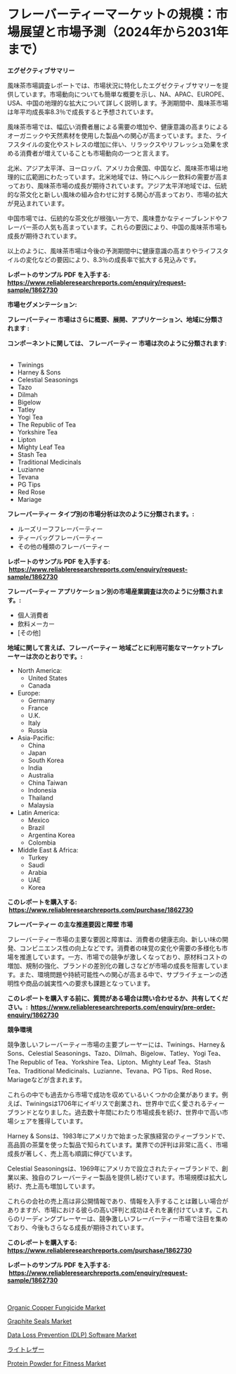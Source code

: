 <p><h1>フレーバーティーマーケットの規模：市場展望と市場予測（2024年から2031年まで）</h1></p><p><strong>エグゼクティブサマリー</strong></p>
<p><p>風味茶市場調査レポートでは、市場状況に特化したエグゼクティブサマリーを提供しています。市場動向についても簡単な概要を示し、NA、APAC、EUROPE、USA、中国の地理的な拡大について詳しく説明します。予測期間中、風味茶市場は年平均成長率8.3％で成長すると予想されています。</p><p>風味茶市場では、幅広い消費者層による需要の増加や、健康意識の高まりによるオーガニックや天然素材を使用した製品への関心が高まっています。また、ライフスタイルの変化やストレスの増加に伴い、リラックスやリフレッシュ効果を求める消費者が増えていることも市場動向の一つと言えます。</p><p>北米、アジア太平洋、ヨーロッパ、アメリカ合衆国、中国など、風味茶市場は地理的に広範囲にわたっています。北米地域では、特にヘルシー飲料の需要が高まっており、風味茶市場の成長が期待されています。アジア太平洋地域では、伝統的な茶文化と新しい風味の組み合わせに対する関心が高まっており、市場の拡大が見込まれています。</p><p>中国市場では、伝統的な茶文化が根強い一方で、風味豊かなティーブレンドやフレーバー茶の人気も高まっています。これらの要因により、中国の風味茶市場も成長が期待されています。</p><p>以上のように、風味茶市場は今後の予測期間中に健康意識の高まりやライフスタイルの変化などの要因により、8.3％の成長率で拡大する見込みです。</p></p>
<p><strong>レポートのサンプル PDF を入手する: <a href="https://www.reliableresearchreports.com/enquiry/request-sample/1862730">https://www.reliableresearchreports.com/enquiry/request-sample/1862730</a></strong></p>
<p><strong>市場セグメンテーション:</strong></p>
<p><strong> フレーバーティー 市場はさらに概要、展開、アプリケーション、地域に分類されます :</strong></p>
<p><strong>コンポーネントに関しては、 フレーバーティー 市場は次のように分類されます: &nbsp;</strong></p>
<p><ul><li>Twinings</li><li>Harney & Sons</li><li>Celestial Seasonings</li><li>Tazo</li><li>Dilmah</li><li>Bigelow</li><li>Tatley</li><li>Yogi Tea</li><li>The Republic of Tea</li><li>Yorkshire Tea</li><li>Lipton</li><li>Mighty Leaf Tea</li><li>Stash Tea</li><li>Traditional Medicinals</li><li>Luzianne</li><li>Tevana</li><li>PG Tips</li><li>Red Rose</li><li>Mariage</li></ul></p>
<p><strong> フレーバーティー タイプ別の市場分析は次のように分類されます。:</strong></p>
<p><ul><li>ルーズリーフフレーバーティー</li><li>ティーバッグフレーバーティー</li><li>その他の種類のフレーバーティー</li></ul></p>
<p><strong>レポートのサンプル PDF を入手する: &nbsp;<a href="https://www.reliableresearchreports.com/enquiry/request-sample/1862730">https://www.reliableresearchreports.com/enquiry/request-sample/1862730</a></strong></p>
<p><strong> フレーバーティー アプリケーション別の市場産業調査は次のように分類されます。:</strong></p>
<p><ul><li>個人消費者</li><li>飲料メーカー</li><li>[その他]</li></ul></p>
<p><strong>地域に関して言えば、フレーバーティー 地域ごとに利用可能なマーケットプレーヤーは次のとおりです。:</strong></p>
<p><ul>
    <li>
        North America:
        <ul>
            <li>United States</li>
            <li>Canada</li>
        </ul>
    </li>
    <li>
        Europe:
        <ul>
            <li>Germany</li>
            <li>France</li>
            <li>U.K.</li>
            <li>Italy</li>
            <li>Russia</li>
        </ul>
    </li>
    <li>
        Asia-Pacific:
        <ul>
            <li>China</li>
            <li>Japan</li>
            <li>South Korea</li>
            <li>India</li>
            <li>Australia</li>
            <li>China Taiwan</li>
            <li>Indonesia</li>
            <li>Thailand</li>
            <li>Malaysia</li>
        </ul>
    </li>
    <li>
        Latin America:
        <ul>
            <li>Mexico</li>
            <li>Brazil</li>
            <li>Argentina Korea</li>
            <li>Colombia</li>
        </ul>
    </li>
    <li>
        Middle East & Africa:
        <ul>
            <li>Turkey</li>
            <li>Saudi</li>
            <li>Arabia</li>
            <li>UAE</li>
            <li>Korea</li>
        </ul>
    </li>
    </ul></p>
<p><strong>このレポートを購入する: &nbsp;<a href="https://www.reliableresearchreports.com/purchase/1862730">https://www.reliableresearchreports.com/purchase/1862730</a></strong></p>
<p><strong>フレーバーティー の主な推進要因と障壁 市場</strong></p>
<p><p>フレーバーティー市場の主要な要因と障害は、消費者の健康志向、新しい味の開発、コンビニエンス性の向上などです。消費者の味覚の変化や需要の多様化も市場を推進しています。一方、市場での競争が激しくなっており、原材料コストの増加、規制の強化、ブランドの差別化の難しさなどが市場の成長を阻害しています。また、環境問題や持続可能性への関心が高まる中で、サプライチェーンの透明性や商品の誠実性への要求も課題となっています。</p></p>
<p><strong>このレポートを購入する前に、質問がある場合は問い合わせるか、共有してください。:&nbsp; <a href="https://www.reliableresearchreports.com/enquiry/pre-order-enquiry/1862730">https://www.reliableresearchreports.com/enquiry/pre-order-enquiry/1862730</a></strong></p>
<p><strong>競争環境</strong></p>
<p><p>競争激しいフレーバーティー市場の主要プレーヤーには、Twinings、Harney＆Sons、Celestial Seasonings、Tazo、Dilmah、Bigelow、Tatley、Yogi Tea、The Republic of Tea、Yorkshire Tea、Lipton、Mighty Leaf Tea、Stash Tea、Traditional Medicinals、Luzianne、Tevana、PG Tips、Red Rose、Mariageなどが含まれます。</p><p>これらの中でも過去から市場で成功を収めているいくつかの企業があります。例えば、Twiningsは1706年にイギリスで創業され、世界中で広く愛されるティーブランドとなりました。過去数十年間にわたり市場成長を続け、世界中で高い市場シェアを獲得しています。</p><p>Harney & Sonsは、1983年にアメリカで始まった家族経営のティーブランドで、高品質の茶葉を使った製品で知られています。業界での評判は非常に高く、市場成長が著しく、売上高も順調に伸びています。</p><p>Celestial Seasoningsは、1969年にアメリカで設立されたティーブランドで、創業以来、独自のフレーバーティー製品を提供し続けています。市場規模は拡大し続け、売上高も増加しています。</p><p>これらの会社の売上高は非公開情報であり、情報を入手することは難しい場合がありますが、市場における彼らの高い評判と成功はそれを裏付けています。これらのリーディングプレーヤーは、競争激しいフレーバーティー市場で注目を集めており、今後もさらなる成長が期待されています。</p></p>
<p><strong>このレポートを購入する: &nbsp; <a href="https://www.reliableresearchreports.com/purchase/1862730">https://www.reliableresearchreports.com/purchase/1862730</a></strong></p>
<p><strong>レポートのサンプル PDF を入手する: &nbsp;<a href="https://www.reliableresearchreports.com/enquiry/request-sample/1862730">https://www.reliableresearchreports.com/enquiry/request-sample/1862730</a></strong><strong></strong></p>
<p>&nbsp;</p>
<p><p><a href="https://issuu.com/reportprime-2/docs/organic-copper-fungicide-market-size-2030.pptx">Organic Copper Fungicide Market</a></p><p><a href="https://github.com/prosalinda88/Market-Research-Report-List-3/blob/main/graphite-seals-market.md">Graphite Seals Market</a></p><p><a href="https://three-jumbo-f6d.notion.site/Data-Loss-Prevention-DLP-Software-Market-with-the-goal-of-estimating-the-market-size-and-future-gr-27fcc19216c7405389fabde3edc19091">Data Loss Prevention (DLP) Software Market</a></p><p><a href="https://github.com/bevdtkn4419963/Market-Research-Report-List-1/blob/main/3882781192042.md">ライトレザー</a></p><p><a href="https://issuu.com/reportprime-2/docs/protein-powder-for-fitness-market-size-2030.pptx">Protein Powder for Fitness Market</a></p></p>